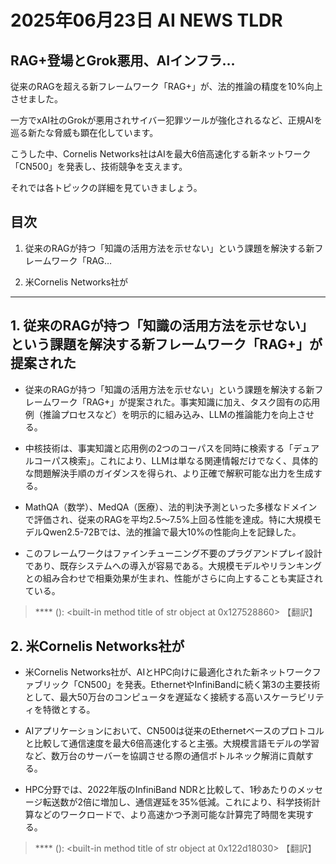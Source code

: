# 2025年06月23日 AI NEWS TLDR

## RAG+登場とGrok悪用、AIインフラ…

従来のRAGを超える新フレームワーク「RAG+」が、法的推論の精度を10%向上させました。

一方でxAI社のGrokが悪用されサイバー犯罪ツールが強化されるなど、正規AIを巡る新たな脅威も顕在化しています。

こうした中、Cornelis Networks社はAIを最大6倍高速化する新ネットワーク「CN500」を発表し、技術競争を支えます。

それでは各トピックの詳細を見ていきましょう。

## 目次

1. 従来のRAGが持つ「知識の活用方法を示せない」という課題を解決する新フレームワーク「RAG…

2. 米Cornelis Networks社が

---

## 1. 従来のRAGが持つ「知識の活用方法を示せない」という課題を解決する新フレームワーク「RAG+」が提案された

- 従来のRAGが持つ「知識の活用方法を示せない」という課題を解決する新フレームワーク「RAG+」が提案された。事実知識に加え、タスク固有の応用例（推論プロセスなど）を明示的に組み込み、LLMの推論能力を向上させる。

- 中核技術は、事実知識と応用例の2つのコーパスを同時に検索する「デュアルコーパス検索」。これにより、LLMは単なる関連情報だけでなく、具体的な問題解決手順のガイダンスを得られ、より正確で解釈可能な出力を生成する。

- MathQA（数学）、MedQA（医療）、法的判決予測といった多様なドメインで評価され、従来のRAGを平均2.5〜7.5%上回る性能を達成。特に大規模モデルQwen2.5-72Bでは、法的推論で最大10%の性能向上を記録した。

- このフレームワークはファインチューニング不要のプラグアンドプレイ設計であり、既存システムへの導入が容易である。大規模モデルやリランキングとの組み合わせで相乗効果が生まれ、性能がさらに向上することも実証されている。

> **** ([]()): <built-in method title of str object at 0x127528860>
> 【翻訳】

## 2. 米Cornelis Networks社が

- 米Cornelis Networks社が、AIとHPC向けに最適化された新ネットワークファブリック「CN500」を発表。EthernetやInfiniBandに続く第3の主要技術として、最大50万台のコンピュータを遅延なく接続する高いスケーラビリティを特徴とする。

- AIアプリケーションにおいて、CN500は従来のEthernetベースのプロトコルと比較して通信速度を最大6倍高速化すると主張。大規模言語モデルの学習など、数万台のサーバーを協調させる際の通信ボトルネック解消に貢献する。

- HPC分野では、2022年版のInfiniBand NDRと比較して、1秒あたりのメッセージ転送数が2倍に増加し、通信遅延を35%低減。これにより、科学技術計算などのワークロードで、より高速かつ予測可能な計算完了時間を実現する。

> **** ([]()): <built-in method title of str object at 0x122d18030>
> 【翻訳】

